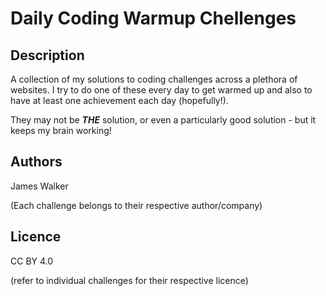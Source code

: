 Daily Coding Warmup Chellenges
=======

## Description
 
A collection of my solutions to coding challenges across a plethora of websites. 
I try to do one of these every day to get warmed up and also to have at least one achievement each day (hopefully!).

They may not be ***THE*** solution, or even a particularly good solution - but it keeps my brain working!

## Authors
 
James Walker

(Each challenge belongs to their respective author/company)

## Licence
 
CC BY 4.0

(refer to individual challenges for their respective licence)
